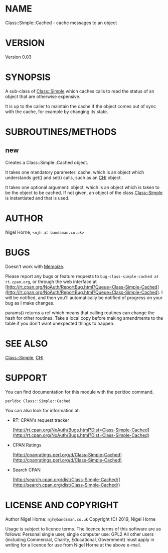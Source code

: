 # NAME

Class::Simple::Cached - cache messages to an object

# VERSION

Version 0.03

# SYNOPSIS

A sub-class of [Class::Simple](https://metacpan.org/pod/Class::Simple) which caches calls to read
the status of an object that are otherwise expensive.

It is up to the caller to maintain the cache if the object comes out of sync with the cache,
for example by changing its state.

# SUBROUTINES/METHODS

## new

Creates a Class::Simple::Cached object.

It takes one mandatory parameter: cache,
which is an object which understands get() and set() calls,
such as an [CHI](https://metacpan.org/pod/CHI) object.

It takes one optional argument: object,
which is an object which is taken to be the object to be cached.
If not given, an object of the class [Class::Simple](https://metacpan.org/pod/Class::Simple) is instantiated
and that is used.

# AUTHOR

Nigel Horne, `<njh at bandsman.co.uk>`

# BUGS

Doesn't work with [Memoize](https://metacpan.org/pod/Memoize).

Please report any bugs or feature requests to `bug-class-simple-cached at rt.cpan.org`,
or through the web interface at
[http://rt.cpan.org/NoAuth/ReportBug.html?Queue=Class-Simple-Cached](http://rt.cpan.org/NoAuth/ReportBug.html?Queue=Class-Simple-Cached).
I will be notified, and then you'll
automatically be notified of progress on your bug as I make changes.

params() returns a ref which means that calling routines can change the hash
for other routines.
Take a local copy before making amendments to the table if you don't want unexpected
things to happen.

# SEE ALSO

[Class::Simple](https://metacpan.org/pod/Class::Simple), [CHI](https://metacpan.org/pod/CHI)

# SUPPORT

You can find documentation for this module with the perldoc command.

    perldoc Class::Simple::Cached

You can also look for information at:

- RT: CPAN's request tracker

    [http://rt.cpan.org/NoAuth/Bugs.html?Dist=Class-Simple-Cached](http://rt.cpan.org/NoAuth/Bugs.html?Dist=Class-Simple-Cached)

- CPAN Ratings

    [http://cpanratings.perl.org/d/Class-Simple-Cached](http://cpanratings.perl.org/d/Class-Simple-Cached)

- Search CPAN

    [http://search.cpan.org/dist/Class-Simple-Cached/](http://search.cpan.org/dist/Class-Simple-Cached/)

# LICENSE AND COPYRIGHT

Author Nigel Horne: `njh@bandsman.co.uk`
Copyright (C) 2019, Nigel Horne

Usage is subject to licence terms.
The licence terms of this software are as follows:
Personal single user, single computer use: GPL2
All other users (including Commercial, Charity, Educational, Government)
must apply in writing for a licence for use from Nigel Horne at the
above e-mail.
